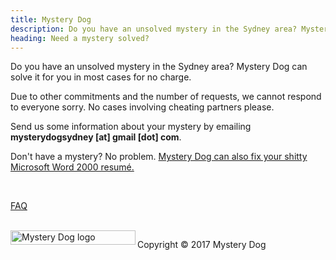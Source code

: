 ```yaml
---
title: Mystery Dog
description: Do you have an unsolved mystery in the Sydney area? Mystery Dog can solve it for you in most cases for no charge.
heading: Need a mystery solved?
---
```



<p>Do you have an unsolved mystery in the Sydney area? Mystery Dog can solve it for you in most cases for no charge.</p>

<p>Due to other commitments and the number of requests, we cannot respond to everyone sorry. No cases involving cheating partners please.</p>

<p>Send us some information about your mystery by emailing <strong>mysterydogsydney [at] gmail [dot] com</strong>.</p>

<p>Don't have a mystery? No problem. <a href="/resumeservice.html">Mystery Dog can also fix your shitty Microsoft Word 2000 resumé.</a> </p>
<br><p><a href="/faqs">FAQ</a></p></br>
<img src="https://cdn.shopify.com/s/files/1/2212/7751/files/MysteryDog_logo_web.png?4061547665473719697" alt="Mystery Dog logo" height="23" width="200" align=left>
<p>Copyright © 2017 Mystery Dog</p>
